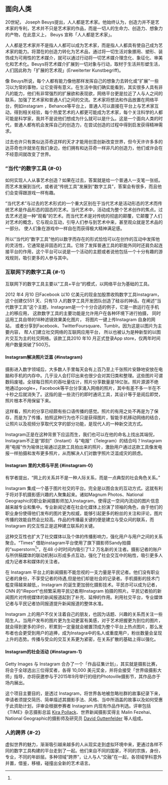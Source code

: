 ## 面向人类

20世紀， Joseph Beuys提出，人人都是艺术家。他始终认为，创造力并不是艺术家的专利，艺术并不只是艺术家的作品，而是一切人的生命力、创造力、想象力的产物，在此意义上， Beuys 宣称「人人都是艺术家」。

人人都是艺术家并不是指人人都可以成为艺术家，而是指人人都具有使自己成为艺术家的能力。将潜在的创造力转化为艺术品，通过将一切生活对象挪用、塑形、装饰成为可用性的艺术媒介，就可以通过行动将一切艺术媒介理念化、象征化、审美化和艺术化。Beuys将艺术媒介扩展到一切对象与行动，取材于生活并形塑生活，人们因此称为「扩展的艺术观」(Erweiterter Kunstbegriff)。

像 Beuys所说，每个人都有能力像他那样发挥自己的想象力去转化或“扩展”一些习以为常的事物，让它变得有意义。在生活中我们确实能看到，其实很多人具有非凡的能力，他们有非常强烈的扩展欲和表现欲，网络平台更是拉近了人与人之间的联系，加强了艺术家和普通人们之间的交流。艺术家将想法和作品放置在网络平台，例如instagram ，Behance等平台上，普通人可以直接在平台上与艺术家互动，得到相关经验，每个热爱艺术的人都更可能成为艺术家，每个关注科学的人都可能是科学家，我并不是说他们想成为什么就可以是什么。这是一个面向人类的时代，普通人都有机会发挥自己的创造力，在尝试创造的过程中得到启发获得精神需求。

过去也许只有类似达芬奇这样的天才才能用创意创新改变世界，但今天许许多多的达芬奇也许就坐在我们身边，他们拥有和达芬奇一样非凡的创造力，他们或许会在不经意间就改变了世界。

### ”当代“的数字工具 {#-0}

如何实现人人从事艺术创造？如果在过去，答案就是给一个普通人一支笔一张纸。而艺术发展到当代，或者说“传统工具”发展到“数字工具”，答案会有很多，而且他们会变得跟游戏一样有趣。

“当代艺术”与过去的艺术形式的一个重大区别在于当代艺术是活动形态的艺术而传统艺术是作品形态的固态的艺术。当代艺术中，活动成为整个艺术创作的焦点。过去艺术还是一种“观看”的艺术。而当代艺术是对传统的彻底的颠覆，它颠覆了人们对艺术的概念，它与观众互动，引导人们参与到艺术中来，甚至观众就是艺术品的一部分。 使人们象在游戏中一样自在而获得极大精神满足感。

所以“当代的“数字工具”他的以数字而存在的形式恰恰可以在创作的互动中发挥他的灵活性，它通常是非固态的工具。它除了发挥普通工具的职能外同时还肩负起连接平台的作用，这个平台可以说是一个活动的主题或者说他包括一个十分有趣的游戏规则，吸引更多的人参与其中。

### 互联网下的数字工具 {#-1}

互联网下的数字工具主要以”工具+平台“的模式，以网络平台为基础的工具。

2012 年4 月10 日Facebook 以10 亿美元的现金加股票收购数字工具Instagram， 这个创建仅551 天、只有13 人的数字工具开发团队创造了硅谷的神话。在阐述“当代数字工具”这个主题，Instagram是一个十分合适的例子，它是一款运行在手机上的移应用， 这款数字工具的主要功能是允许用户在各种环境下进行拍摄， 同时运用工具自带的18种滤镜效果美化图片， 将图片一键上传Instagram 自身的网站， 或者分享到Facebook、TwitterFoursquare、Tumblr。因为这是以图片为主要内容， 帮人们建立社交网络的互联网应用平台， 所以也被认为是种新型的以图片交互为主的社交网络。该款工具2010 年10 月正式登录App store，仅两年时间用户数量突破了500万。

#### Instagram解决照片泛滥 {#instagram}

摄影进入数字领域后，大多数人手里每天会有上百乃至上千张照片安静地安放在电脑和手机的内存中。几乎没人会打印出来也很少会对其归类和整理。这些图片可谓数码废墟。全球每日照片的吞吐量估计，照片分享数量是18亿张。照片源源不绝地通过google+，Facebook等平台分享涌入网络的照片，其中有差不多一半在不十秒之后就消失了。这指的是一些流行的即时通讯工具，其设计等于是阅后即焚，照片根本不用保留下来。

这样看，照片的分享已经颇有些口语传播的感觉。照片的有用之处不再是为了保存，而是为了传播，拍照这种行为也不只是获得图片，智能手机移动网络的结合，让照片以及视频分享取代文字的部分功能，是现代人的一种新交流方式。

Instagram正是在这种背景下应运而生，我们也可以在他的命名上找出其端倪，Instagram不正是“即刻”（Instant）与“电报”（Telegram）的结合吗？Instagram用“电报”作为喻体比喻通过这款工具拍出来的照片，激励用户通过这款工具像发电报一样拍摄和发布更多照片，从而解决人们对数字照片泛滥成灾的顾虑。

#### Instagram 里的大师与平民 {#instagram-0}

有学者提出，“网上的关系并不是一种人际关系，而是一点典型的社会角色关系。”

Instagram 集成一个基于图片社交的平台。完全是以图会友的互动方式。这就有利于将对手机摄影感兴趣的人聚集起来。诸如Magnum Photos、National Geographic的职业新闻摄影师加入Instagram，使得这一空间内流动的图片信息越来越专业和集中。专业新闻记者在社会化媒体上扮演了领袖的角色，由于他们的职业身份使得他们发布的图片更为权威，能够引起更多的粉丝的关注和评论，图片传播的效能自然会比较高。作品的传播最关键的便是建立与受众间的联系，而Instagram 的交互性正是这种建立联系的关键。

这种交互性也扩大了社交媒体以及个体的传播影响力，强化用户与用户之间的关系聚合。“Times” 借助instagram平台使用了旗下摄影师Sandy拍摄的“superstorm[^3]”，在48 小时时间内吸引了1.2 万名新的关注者。摄影记者的账户与所供稿媒体的联动机制以形成多点互动，强化了社会交互中的粘性，吸引更多人成为记者本和媒体的关注者。

在 Instagram 平台上的新闻摄影不能忽视的一支力量是平民记者。他们没有职业记者的身份，不享受记者的待遇,但是他们却是社会的记录者。手机摄影的技术门槛变得越来越低,，Instagram 的诞生更加弱化摄影技术。平民亦可以成为记者， CNN 的“iReport“也频繁采用平民记者用Instagram 拍摄的照片。平民记者拍的新闻图片对传统媒体的新闻报道起到了补充、延伸的作用。利用社交平台，专业媒体记者与平民记者协同报道提升新闻报道的整体水准。

Instagram 上的用户不仅关注着自己的朋友，也因为话题、兴趣的关系而关注一些陌生人。当用户发布的图片更为生动更富有美感，对于艺术把握更为到位的图片，就会得到更多的评价，积累到一定量就会被置顶成为整个平台上热点图片，那么发布者也会更受到用户的追捧，成为Instagra中的名人或重度用户，粉丝数量会呈现上升的态势。传播与受众的交互关系更为紧密，在关系扩散的基础上得以强化。

#### Instagram的社会活动 {#instagram-1}

Getty Images 与 Instagram 合办了一个「作品征集计划」，其实就是摄影比赛，将会于全球选出三位得奖者，各得 10,000 美元奖金，并将会接受「世界级摄影大师」指导，亦将获邀参与于2015年9月举行的纽约Photoville摄影节，其作品亦于场内展出。

这个项目主要目的，是透过 Instagram，将世界各地被忽略社群的故事纪录下来，申请者须提交简历、简单描述其摄影手法、风格、当中所涵盖的故事以及如何受惠于此资助计划，评审会根据参赛者 Instagram 内现有作品作判选。评审包括《TIME》杂志摄影总监 [Kira Pollack](http://instagarm.com/kirapollack)、世界新闻摄影奖得主 Malin Fezehai、National Geographic的摄影师及研究员 [David Guttenfelder](http://instagram.com/dguttenfelder) 等人组成。

### 人的跨界 {#-2}

虚拟世界的魅力，渐渐吸引越来越多的人从现实走到虚拟环境中来，更通过各样不同的数字工具构建的平台走到了一起。他们来自不同的国家，不同的宗族，身份，专业，不同的年龄层。多种领域“跨界”，让人与人“交融”在一起，各领域学科意外并置，借鉴，移植，碰撞出全新的艺术语言。

[^3]: